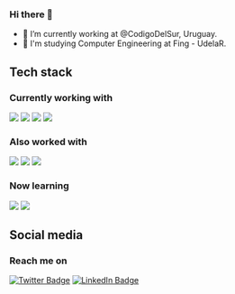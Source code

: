 
### Hi there 👋

- 🔭 I’m currently working at @CodigoDelSur, Uruguay.
- 📖 I'm studying Computer Engineering at Fing - UdelaR.

## Tech stack

### Currently working with
![](https://img.shields.io/badge/JavaScript-informational?style=flat&logo=javascript&logoColor=white&color=5C2D91)
![](https://img.shields.io/badge/NodeJS-informational?style=flat&logo=node.js&logoColor=white&color=5C2D91)
![](https://img.shields.io/badge/React-informational?style=flat&logo=react&logoColor=white&color=5C2D91)
![](https://img.shields.io/badge/Git-informational?style=flat&logo=git&logoColor=white&color=5C2D91)

### Also worked with
![](https://img.shields.io/badge/Python-informational?style=flat&logo=python&logoColor=white&color=CC6699)
![](https://img.shields.io/badge/Django-informational?style=flat&logo=django&logoColor=white&color=CC6699)
![](https://img.shields.io/badge/Swift/SwiftUI-informational?style=flat&logo=swift&logoColor=white&color=CC6699)

### Now learning
![](https://img.shields.io/badge/NextJS-informational?style=flat&logo=Next.js&logoColor=white&color=38B2AC)
![](https://img.shields.io/badge/TypeScript-informational?style=flat&logo=typescript&logoColor=white&color=38B2AC)

## Social media

### Reach me on
[![Twitter Badge](https://img.shields.io/badge/Twitter-@niconavascues-informational?style=flat&logo=twitter&logoColor=white&color=1CA2F1)](https://twitter.com/niconavascues)
[![LinkedIn Badge](https://img.shields.io/badge/LinkedIn-NicolasNavascues-informational?style=flat&logo=linkedin&logoColor=white&color=0D76A8)](https://www.linkedin.com/in/nicolas-navascues/)
